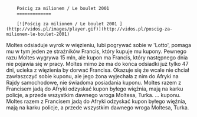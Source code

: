 
        Pościg za milionem / Le boulet 2001 
        =============
        
        [![Pościg za milionem / Le boulet 2001 ](http://vidos.pl/images/player.gif)](http://vidos.pl/poscig-za-milionem-le-boulet-2001)
        
        
 Moltes odsiaduje wyrok w więzieniu, lubi pogrywać sobie w 'Lotto', pomaga mu w tym jeden ze strażników Francis, który kupuje mu kupony. Pewnego razu Moltes wygrywa 15 mln, ale kupon ma Francis, który następnego dnia nie pojawia się w pracy. Moltes mimo że ma do końca odsiadki już tylko 47 dni, ucieka z więzienia by dorwać Francisa. Okazuje się że wcale nie chciał zawłaszczyć sobie kuponu, ale jego żona wyjechała z nim do Afryki na Rajdy samochodowe, nie świadoma posiadania kuponu. Moltes razem z Francisem jadą do Afryki odzyskać kupon byłego więźnia, mają na karku policje, a przede wszystkim dawnego wroga Moltesa, Turka.   ... kuponu. Moltes razem z Francisem jadą do Afryki odzyskać kupon byłego więźnia, mają na karku policje, a przede wszystkim dawnego wroga Moltesa, Turka.
    